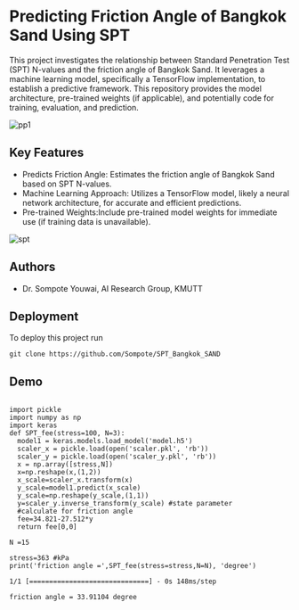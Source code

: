 # Predicting Friction Angle of Bangkok Sand Using SPT

This project investigates the relationship between Standard Penetration Test (SPT) N-values and the friction angle of Bangkok Sand. It leverages a machine learning model, specifically a TensorFlow implementation, to establish a predictive framework. This repository provides the model architecture, pre-trained weights (if applicable), and potentially code for training, evaluation, and prediction.

![pp1](https://github.com/Sompote/SPT_Bangkok_SAND/assets/62241733/2e0d746c-8b94-49ac-a0fa-409b1e92a47f)

## Key Features

* Predicts Friction Angle: Estimates the friction angle of Bangkok Sand based on SPT N-values.
* Machine Learning Approach: Utilizes a TensorFlow model, likely a neural network architecture, for accurate and efficient predictions.
* Pre-trained Weights:Include pre-trained model weights for immediate use (if training data is unavailable).

![spt](https://github.com/Sompote/SPT_Bangkok_SAND/assets/62241733/705b7934-4ff0-4e98-9516-fbc173493407)



## Authors

- Dr. Sompote Youwai, AI Research Group, KMUTT


## Deployment

To deploy this project run
```
git clone https://github.com/Sompote/SPT_Bangkok_SAND
```



## Demo
```

import pickle
import numpy as np
import keras
def SPT_fee(stress=100, N=3):
  model1 = keras.models.load_model('model.h5')
  scaler_x = pickle.load(open('scaler.pkl', 'rb'))
  scaler_y = pickle.load(open('scaler_y.pkl', 'rb'))
  x = np.array([stress,N])
  x=np.reshape(x,(1,2))
  x_scale=scaler_x.transform(x)
  y_scale=model1.predict(x_scale)
  y_scale=np.reshape(y_scale,(1,1))
  y=scaler_y.inverse_transform(y_scale) #state parameter
  #calculate for friction angle
  fee=34.821-27.512*y
  return fee[0,0]
```

```
N =15

stress=363 #kPa
print('friction angle =',SPT_fee(stress=stress,N=N), 'degree')
```
```
1/1 [==============================] - 0s 148ms/step

friction angle = 33.91104 degree
```
